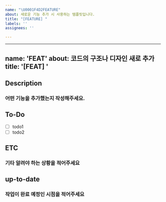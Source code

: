 ```yaml
---
name: "\U0001F4D2FEATURE"
about: 새로운 기능 추가 시 사용하는 템플릿입니다.
title: "[FEATURE] "
labels: ''
assignees: ''

---
```


---

name: 'FEAT'
about: 코드의 구조나 디자인 새로 추가
title: '[FEAT] '
---

## Description

### 어떤 기능을 추가했는지 작성해주세요.

## To-Do

- [ ] todo1
- [ ] todo2

## ETC

### 기타 알려야 하는 상황을 적어주세요

## up-to-date

### 작업이 완료 예정인 시점을 적어주세요
